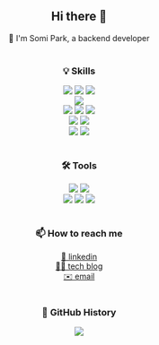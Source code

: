 <div align="center">
  <h2>Hi there 👋</h2>
  🐯 I'm Somi Park, a backend developer
  </br>
  </br>
  <h3>💡 Skills</h3>
  <img src="https://img.shields.io/badge/Java-007396?style=flat-square&logo=openjdk&logoColor=white"/>
  <img src="https://img.shields.io/badge/SpringBoot-6DB33F?style=flat-square&logo=springboot&logoColor=white"/>
  <img src="https://img.shields.io/badge/Gradle-02303A?style=flat-square&logo=gradle&logoColor=white"/></br>
  <img src="https://img.shields.io/badge/JPA-6DB33F?style=flat-square&logo=jpa&logoColor=white"/></br>
  <img src="https://img.shields.io/badge/MySQL-4479A1?style=flat-square&logo=mysql&logoColor=white"/>
  <img src="https://img.shields.io/badge/MariaDB-003545?style=flat-square&logo=mariaDB&logoColor=white"/>
  <img src="https://img.shields.io/badge/ORACLE-F80000?style=flat-square&logo=oracle&logoColor=white"/></br>
<img src="https://img.shields.io/badge/MongoDB-47A248?style=flat-square&logo=MongoDB&logoColor=white"/>
<img src="https://img.shields.io/badge/Redis-DC382D?style=flat-square&logo=redis&logoColor=white"/></br>
 <img src="https://img.shields.io/badge/Docker-2496ED?style=flat-square&logo=docker&logoColor=white"/>
 <img src="https://img.shields.io/badge/Junit-25A162?style=flat-square&logo=junit5&logoColor=white"/></br></br>
  <h3>🛠 Tools</h3>
    <img src="https://img.shields.io/badge/Git-F05032?style=flat-square&logo=git&logoColor=white"/>  
  <img src="https://img.shields.io/badge/Github-181717?style=flat-square&logo=github&logoColor=white"/></br>
  <img src="https://img.shields.io/badge/IntelliJ-3178C6?style=flat-square&logo=intellijidea&logoColor=white"/>
  <img src="https://img.shields.io/badge/Visual Studio Code-007ACC?style=flat-square&logo=Visual Studio Code&logoColor=white"/>
  <img src="https://img.shields.io/badge/Postman-FF6C37?style=flat-square&logo=postman&logoColor=white"/></br>
  </br>
  <h3>📫 How to reach me</h3>
  <a href="https://www.linkedin.com/in/nyximos/">🤝 linkedin</a><br/>
  <a href="https://nyximos.tistory.com">👩‍💻 tech blog</a><br/>
  <a href="mailto:﻿"nyximos@gmail.com">✉️ email</a>
   </br>
   </br>
   <h3>🦖 GitHub History</h3>
   <img src="https://github-readme-stats.vercel.app/api?username=nyximos&show_icons=true&theme=radical">
</div>
